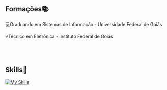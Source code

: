 

<h2>Formações📚</h2>


💻Graduando em Sistemas de Informação - Universidade Federal de Goiás
          
⚡Técnico em Eletrônica - Instituto Federal de Goiás

<br><br>

<h2>Skills🚀</h2>

[![My Skills](https://skillicons.dev/icons?i=react,typescript,nodejs,python,cpp,html,css,tailwind,git,github,express,mysql)](https://skillicons.dev)



          

